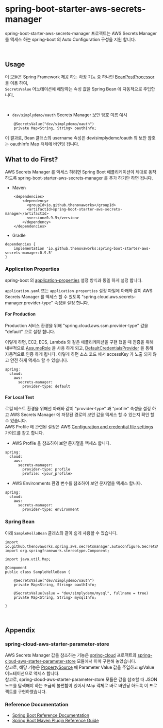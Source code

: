 # spring-boot-starter-aws-secrets-manager

spring-boot-starter-aws-secrets-manager 프로젝트는 AWS Secrets Manager 를 액세스 하는 spring-boot 의 Auto Configuration 구성을 지원 합니다.

<br>

## Usage

이 모듈은 Spring Framework 제공 하는 확장 기능 중 하나인 [BeanPostProcessor](https://docs.spring.io/spring-framework/docs/current/reference/html/core.html#beans-factory-extension-bpp) 을 이용 하여,  
`SecretsValue` 어노테이션에 해당하는 속성 값을 Spring Bean 에 자동적으로 주입합니다.

<br>

- `dev/simplydemo/oauth` Secrets Manager 보안 암호 이름 예시 

```
    @SecretsValue("dev/simplydemo/oauth")
    private Map<String, String> oauthInfo;
```

이 결과로, Bean 클래스의 username 속성은 dev/simplydemo/oauth 의 보안 암호는 oauthInfo Map 객체에 바인딩 됩니다.



## What to do First?

AWS Secrets Manager 를 액세스 하려면 Spring Boot 애플리케이션이 제대로 동작 하도록 spring-boot-starter-aws-secrets-manager 를 추가 하기만 하면 됩니다.

- Maven

```
    <dependencies>
        <dependency>
          <groupId>io.github.thenovaworks</groupId>
          <artifactId>spring-boot-starter-aws-secrets-manager</artifactId>
          <version>0.9.5</version>
        </dependency>
    </dependencies>
```

- Gradle

```
dependencies {
	implementation 'io.github.thenovaworks:spring-boot-starter-aws-secrets-manager:0.9.5'
}
```

### Application Properties

spring-boot 의 [application-properties](https://docs.spring.io/spring-boot/docs/current/reference/html/application-properties.html) 설정 방식과 동일 하게 설정 합니다.

`application.yaml` 또는 `application.properties` 설정 파일에 아래와 같이 AWS Secrets Manager 를 액세스 할 수 있도록 "spring.cloud.aws.secrets-manager.provider-type" 속성을 설정 합니다.

#### For Production

Production 서비스 환경을 위해 "spring.cloud.aws.ssm.provider-type" 값을 "default" 으로 설정 합니다.

이렇게 하면, EC2, ECS, Lambda 와 같은 애플리케이션을 구현 했을 때 인증을 위해 내부적으로 [AssumeRole](https://docs.aws.amazon.com/STS/latest/APIReference/API_AssumeRole.html) 을 사용 하게 되고,
[DefaultCredentialsProvider](https://sdk.amazonaws.com/java/api/latest/software/amazon/awssdk/auth/credentials/DefaultCredentialsProvider.html) 을 통해 자동적으로 인증 하게 됩니다.
이렇게 하면 소스 코드 에서 accessKey 가 노출 되지 않고 안전 하게 액세스 할 수 있습니다.

```
spring:
  cloud:
    aws:
      secrets-manager:
        provider-type: default        
```

#### For Local Test

로컬 테스트 환경을 위해선 아래와 같이 "provider-type" 과 "profile" 속성을 설정 하고 AWS Secrets Manager 에 저장된 경로의 보안 값을 액세스 할 수 있는지 확인 할 수 있습니다.      
AWS Profile 에 관련된 설정은 AWS [Configuration and credential file settings](https://docs.aws.amazon.com/cli/latest/userguide/cli-configure-files.html) 가이드를 참고 합니다.

- AWS Profile 을 참조하여 보안 문자열을 액세스 합니다. 
```
spring:
  cloud:
    aws:
      secrets-manager:
        provider-type: profile
        profile: <your_profile>
```

 
- AWS Environments 환경 변수를 참조하여 보안 문자열을 액세스 합니다. 

```
spring:
  cloud:
    aws:
      secrets-manager:
        provider-type: environment
```



### Spring Bean

아래 `SampleHelloBean` 클래스와 같이  쉽게 사용할 수 있습니다. 
```
import io.github.thenovaworks.spring.aws.secretsmanager.autoconfigure.SecretsValue;
import org.springframework.stereotype.Component;

import java.util.Map;

@Component
public class SampleHelloBean {

    @SecretsValue("dev/simplydemo/oauth")
    private Map<String, String> oauthInfo;

    @SecretsValue(value = "dev/simplydemo/mysql", fullname = true)
    private Map<String, String> mysqlInfo;
 
}
```


<br>

## Appendix

### spring-cloud-aws-starter-parameter-store

AWS Secrets Manager 값을 참조하는 기능은 [spring-cloud](https://spring.io/projects/spring-cloud) 프로젝트의 [spring-cloud-aws-starter-parameter-store](https://github.com/awspring/spring-cloud-aws/tree/main/spring-cloud-aws-starters/spring-cloud-aws-starter-secrets-manager) 모듈에서 이미 구현해 놓았습니다.  
참고로, 해당 기능은 [PropertySource](https://docs.spring.io/spring-boot/docs/current/reference/htmlsingle/#features.external-config) 에 Parameter Value 값을 주입하고 @Value 어노테이션으로 액세스 합니다.  
참고로, spring-cloud-aws-starter-parameter-store 모듈은 값을 참조할 때 JSON 노드를 탐색해야 하는 조금의 불편함이 있어서 Map 객체로 바로 바인딩 하도록 이 프로젝트를 구현하였습니다. 


### Reference Documentation

* [Spring Boot Reference Documentation](https://docs.spring.io/spring-boot/docs/3.0.x/reference/html/)
* [Spring Boot Maven Plugin Reference Guide](https://docs.spring.io/spring-boot/docs/3.0.x/maven-plugin/reference/htmlsingle/)


